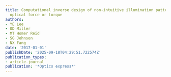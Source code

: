 ```yaml
---
title: Computational inverse design of non-intuitive illumination patterns to maximize
  optical force or torque
authors:
- YE Lee
- OD Miller
- MT Homer Reid
- SG Johnson
- NX Fang
date: '2017-01-01'
publishDate: '2025-09-18T04:29:51.722574Z'
publication_types:
- article-journal
publication: '*Optics express*'
---
```


